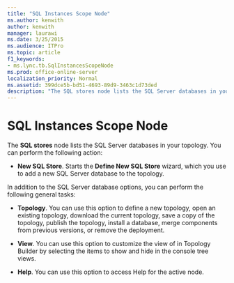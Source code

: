```yaml
---
title: "SQL Instances Scope Node"
ms.author: kenwith
author: kenwith
manager: laurawi
ms.date: 3/25/2015
ms.audience: ITPro
ms.topic: article
f1_keywords:
- ms.lync.tb.SqlInstancesScopeNode
ms.prod: office-online-server
localization_priority: Normal
ms.assetid: 399dce5b-bd51-4693-89d9-3463c1d73ded
description: "The SQL stores node lists the SQL Server databases in your topology. You can perform the following action:"
---
```


# SQL Instances Scope Node
 
The **SQL stores** node lists the SQL Server databases in your topology. You can perform the following action:
  
- **New SQL Store**. Starts the **Define New SQL Store** wizard, which you use to add a new SQL Server database to the topology.
    
In addition to the SQL Server database options, you can perform the following general tasks:
  
- **Topology**. You can use this option to define a new topology, open an existing topology, download the current topology, save a copy of the topology, publish the topology, install a database, merge components from previous versions, or remove the deployment.
    
- **View**. You can use this option to customize the view of in Topology Builder by selecting the items to show and hide in the console tree views.
    
- **Help**. You can use this option to access Help for the active node.
    

